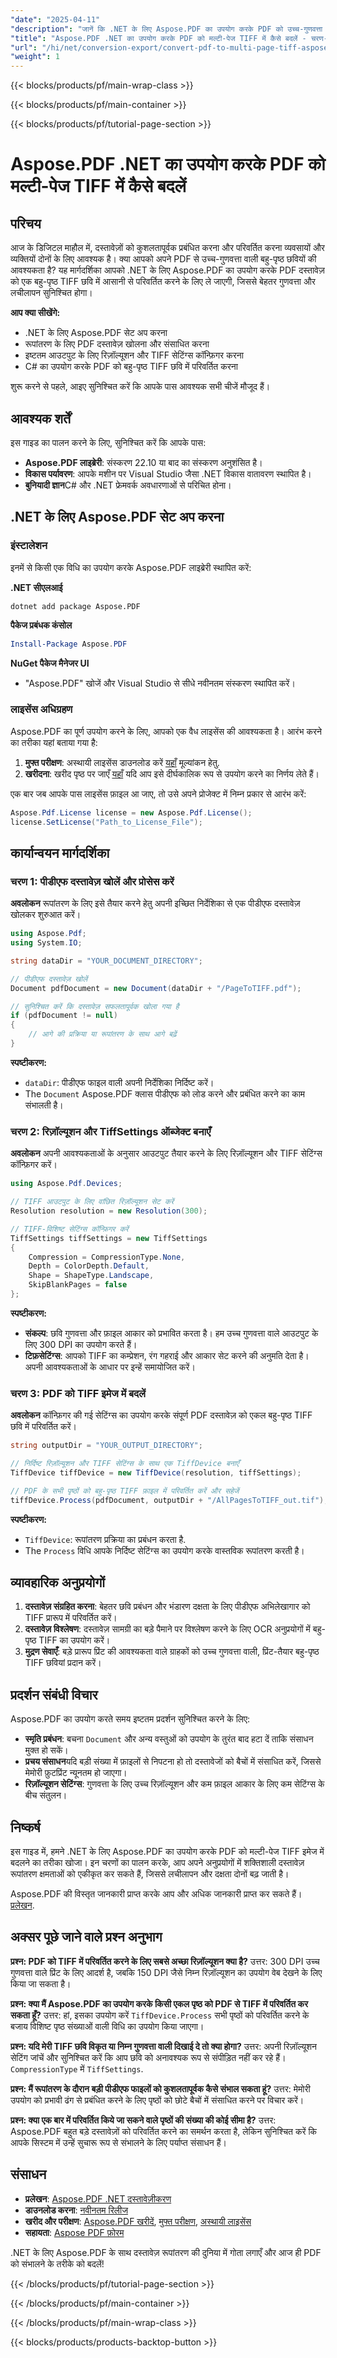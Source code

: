 ```yaml
---
"date": "2025-04-11"
"description": "जानें कि .NET के लिए Aspose.PDF का उपयोग करके PDF को उच्च-गुणवत्ता वाली बहु-पृष्ठ TIFF छवियों में कैसे परिवर्तित किया जाए। C# में आसान कार्यान्वयन के लिए इस चरण-दर-चरण मार्गदर्शिका का पालन करें।"
"title": "Aspose.PDF .NET का उपयोग करके PDF को मल्टी-पेज TIFF में कैसे बदलें - चरण-दर-चरण मार्गदर्शिका"
"url": "/hi/net/conversion-export/convert-pdf-to-multi-page-tiff-aspose-dotnet/"
"weight": 1
---
```


{{< blocks/products/pf/main-wrap-class >}}

{{< blocks/products/pf/main-container >}}

{{< blocks/products/pf/tutorial-page-section >}}


# Aspose.PDF .NET का उपयोग करके PDF को मल्टी-पेज TIFF में कैसे बदलें

## परिचय

आज के डिजिटल माहौल में, दस्तावेज़ों को कुशलतापूर्वक प्रबंधित करना और परिवर्तित करना व्यवसायों और व्यक्तियों दोनों के लिए आवश्यक है। क्या आपको अपने PDF से उच्च-गुणवत्ता वाली बहु-पृष्ठ छवियों की आवश्यकता है? यह मार्गदर्शिका आपको .NET के लिए Aspose.PDF का उपयोग करके PDF दस्तावेज़ को एक बहु-पृष्ठ TIFF छवि में आसानी से परिवर्तित करने के लिए ले जाएगी, जिससे बेहतर गुणवत्ता और लचीलापन सुनिश्चित होगा।

**आप क्या सीखेंगे:**
- .NET के लिए Aspose.PDF सेट अप करना
- रूपांतरण के लिए PDF दस्तावेज़ खोलना और संसाधित करना
- इष्टतम आउटपुट के लिए रिज़ॉल्यूशन और TIFF सेटिंग्स कॉन्फ़िगर करना
- C# का उपयोग करके PDF को बहु-पृष्ठ TIFF छवि में परिवर्तित करना

शुरू करने से पहले, आइए सुनिश्चित करें कि आपके पास आवश्यक सभी चीजें मौजूद हैं।

## आवश्यक शर्तें

इस गाइड का पालन करने के लिए, सुनिश्चित करें कि आपके पास:

- **Aspose.PDF लाइब्रेरी**: संस्करण 22.10 या बाद का संस्करण अनुशंसित है।
- **विकास पर्यावरण**: आपके मशीन पर Visual Studio जैसा .NET विकास वातावरण स्थापित है।
- **बुनियादी ज्ञान**C# और .NET फ्रेमवर्क अवधारणाओं से परिचित होना।

## .NET के लिए Aspose.PDF सेट अप करना

### इंस्टालेशन

इनमें से किसी एक विधि का उपयोग करके Aspose.PDF लाइब्रेरी स्थापित करें:

**.NET सीएलआई**
```shell
dotnet add package Aspose.PDF
```

**पैकेज प्रबंधक कंसोल**
```powershell
Install-Package Aspose.PDF
```

**NuGet पैकेज मैनेजर UI**
- "Aspose.PDF" खोजें और Visual Studio से सीधे नवीनतम संस्करण स्थापित करें।

### लाइसेंस अधिग्रहण

Aspose.PDF का पूर्ण उपयोग करने के लिए, आपको एक वैध लाइसेंस की आवश्यकता है। आरंभ करने का तरीका यहां बताया गया है:

1. **मुफ्त परीक्षण**: अस्थायी लाइसेंस डाउनलोड करें [यहाँ](https://purchase.aspose.com/temporary-license/) मूल्यांकन हेतु.
2. **खरीदना**: खरीद पृष्ठ पर जाएँ [यहाँ](https://purchase.aspose.com/buy) यदि आप इसे दीर्घकालिक रूप से उपयोग करने का निर्णय लेते हैं।

एक बार जब आपके पास लाइसेंस फ़ाइल आ जाए, तो उसे अपने प्रोजेक्ट में निम्न प्रकार से आरंभ करें:

```csharp
Aspose.Pdf.License license = new Aspose.Pdf.License();
license.SetLicense("Path_to_License_File");
```

## कार्यान्वयन मार्गदर्शिका

### चरण 1: पीडीएफ दस्तावेज़ खोलें और प्रोसेस करें

**अवलोकन**
रूपांतरण के लिए इसे तैयार करने हेतु अपनी इच्छित निर्देशिका से एक पीडीएफ दस्तावेज़ खोलकर शुरुआत करें।

```csharp
using Aspose.Pdf;
using System.IO;

string dataDir = "YOUR_DOCUMENT_DIRECTORY";

// पीडीएफ दस्तावेज़ खोलें
Document pdfDocument = new Document(dataDir + "/PageToTIFF.pdf");

// सुनिश्चित करें कि दस्तावेज़ सफलतापूर्वक खोला गया है
if (pdfDocument != null)
{
    // आगे की प्रक्रिया या रूपांतरण के साथ आगे बढ़ें
}
```

**स्पष्टीकरण:**
- `dataDir`: पीडीएफ फाइल वाली अपनी निर्देशिका निर्दिष्ट करें।
- The `Document` Aspose.PDF क्लास पीडीएफ को लोड करने और प्रबंधित करने का काम संभालती है।

### चरण 2: रिज़ॉल्यूशन और TiffSettings ऑब्जेक्ट बनाएँ

**अवलोकन**
अपनी आवश्यकताओं के अनुसार आउटपुट तैयार करने के लिए रिज़ॉल्यूशन और TIFF सेटिंग्स कॉन्फ़िगर करें।

```csharp
using Aspose.Pdf.Devices;

// TIFF आउटपुट के लिए वांछित रिज़ॉल्यूशन सेट करें
Resolution resolution = new Resolution(300);

// TIFF-विशिष्ट सेटिंग्स कॉन्फ़िगर करें
TiffSettings tiffSettings = new TiffSettings
{
    Compression = CompressionType.None,
    Depth = ColorDepth.Default,
    Shape = ShapeType.Landscape,
    SkipBlankPages = false
};
```

**स्पष्टीकरण:**
- **संकल्प**: छवि गुणवत्ता और फ़ाइल आकार को प्रभावित करता है। हम उच्च गुणवत्ता वाले आउटपुट के लिए 300 DPI का उपयोग करते हैं।
- **टिफ़सेटिंग्स**: आपको TIFF का कम्प्रेशन, रंग गहराई और आकार सेट करने की अनुमति देता है। अपनी आवश्यकताओं के आधार पर इन्हें समायोजित करें।

### चरण 3: PDF को TIFF इमेज में बदलें

**अवलोकन**
कॉन्फ़िगर की गई सेटिंग्स का उपयोग करके संपूर्ण PDF दस्तावेज़ को एकल बहु-पृष्ठ TIFF छवि में परिवर्तित करें।

```csharp
string outputDir = "YOUR_OUTPUT_DIRECTORY";

// निर्दिष्ट रिज़ॉल्यूशन और TIFF सेटिंग्स के साथ एक TiffDevice बनाएँ
TiffDevice tiffDevice = new TiffDevice(resolution, tiffSettings);

// PDF के सभी पृष्ठों को बहु-पृष्ठ TIFF फ़ाइल में परिवर्तित करें और सहेजें
tiffDevice.Process(pdfDocument, outputDir + "/AllPagesToTIFF_out.tif");
```

**स्पष्टीकरण:**
- `TiffDevice`: रूपांतरण प्रक्रिया का प्रबंधन करता है.
- The `Process` विधि आपके निर्दिष्ट सेटिंग्स का उपयोग करके वास्तविक रूपांतरण करती है।

## व्यावहारिक अनुप्रयोगों

1. **दस्तावेज़ संग्रहित करना**: बेहतर छवि प्रबंधन और भंडारण दक्षता के लिए पीडीएफ अभिलेखागार को TIFF प्रारूप में परिवर्तित करें।
2. **दस्तावेज़ विश्लेषण**: दस्तावेज़ सामग्री का बड़े पैमाने पर विश्लेषण करने के लिए OCR अनुप्रयोगों में बहु-पृष्ठ TIFF का उपयोग करें।
3. **मुद्रण सेवाएँ**: बड़े प्रारूप प्रिंट की आवश्यकता वाले ग्राहकों को उच्च गुणवत्ता वाली, प्रिंट-तैयार बहु-पृष्ठ TIFF छवियां प्रदान करें।

## प्रदर्शन संबंधी विचार

Aspose.PDF का उपयोग करते समय इष्टतम प्रदर्शन सुनिश्चित करने के लिए:
- **स्मृति प्रबंधन**: बचना `Document` और अन्य वस्तुओं को उपयोग के तुरंत बाद हटा दें ताकि संसाधन मुक्त हो सकें।
- **प्रचय संसाधन**यदि बड़ी संख्या में फ़ाइलों से निपटना हो तो दस्तावेजों को बैचों में संसाधित करें, जिससे मेमोरी फ़ुटप्रिंट न्यूनतम हो जाएगा।
- **रिज़ॉल्यूशन सेटिंग्स**: गुणवत्ता के लिए उच्च रिज़ॉल्यूशन और कम फ़ाइल आकार के लिए कम सेटिंग्स के बीच संतुलन।

## निष्कर्ष

इस गाइड में, हमने .NET के लिए Aspose.PDF का उपयोग करके PDF को मल्टी-पेज TIFF इमेज में बदलने का तरीका खोजा। इन चरणों का पालन करके, आप अपने अनुप्रयोगों में शक्तिशाली दस्तावेज़ रूपांतरण क्षमताओं को एकीकृत कर सकते हैं, जिससे लचीलापन और दक्षता दोनों बढ़ जाती है।

Aspose.PDF की विस्तृत जानकारी प्राप्त करके आप और अधिक जानकारी प्राप्त कर सकते हैं। [प्रलेखन](https://reference.aspose.com/pdf/net/).

## अक्सर पूछे जाने वाले प्रश्न अनुभाग

**प्रश्न: PDF को TIFF में परिवर्तित करने के लिए सबसे अच्छा रिज़ॉल्यूशन क्या है?**
उत्तर: 300 DPI उच्च गुणवत्ता वाले प्रिंट के लिए आदर्श है, जबकि 150 DPI जैसे निम्न रिज़ॉल्यूशन का उपयोग वेब देखने के लिए किया जा सकता है।

**प्रश्न: क्या मैं Aspose.PDF का उपयोग करके किसी एकल पृष्ठ को PDF से TIFF में परिवर्तित कर सकता हूँ?**
उत्तर: हां, इसका उपयोग करें `TiffDevice.Process` सभी पृष्ठों को परिवर्तित करने के बजाय विशिष्ट पृष्ठ संख्याओं वाली विधि का उपयोग किया जाएगा।

**प्रश्न: यदि मेरी TIFF छवि विकृत या निम्न गुणवत्ता वाली दिखाई दे तो क्या होगा?**
उत्तर: अपनी रिज़ॉल्यूशन सेटिंग जांचें और सुनिश्चित करें कि आप छवि को अनावश्यक रूप से संपीड़ित नहीं कर रहे हैं। `CompressionType` में `TiffSettings`.

**प्रश्न: मैं रूपांतरण के दौरान बड़ी पीडीएफ फाइलों को कुशलतापूर्वक कैसे संभाल सकता हूं?**
उत्तर: मेमोरी उपयोग को प्रभावी ढंग से प्रबंधित करने के लिए पृष्ठों को छोटे बैचों में संसाधित करने पर विचार करें।

**प्रश्न: क्या एक बार में परिवर्तित किये जा सकने वाले पृष्ठों की संख्या की कोई सीमा है?**
उत्तर: Aspose.PDF बहुत बड़े दस्तावेज़ों को परिवर्तित करने का समर्थन करता है, लेकिन सुनिश्चित करें कि आपके सिस्टम में उन्हें सुचारू रूप से संभालने के लिए पर्याप्त संसाधन हैं।

## संसाधन

- **प्रलेखन**: [Aspose.PDF .NET दस्तावेज़ीकरण](https://reference.aspose.com/pdf/net/)
- **डाउनलोड करना**: [नवीनतम रिलीज](https://releases.aspose.com/pdf/net/)
- **खरीद और परीक्षण**: [Aspose.PDF खरीदें](https://purchase.aspose.com/buy), [मुफ्त परीक्षण](https://releases.aspose.com/pdf/net/), [अस्थायी लाइसेंस](https://purchase.aspose.com/temporary-license/)
- **सहायता**: [Aspose PDF फ़ोरम](https://forum.aspose.com/c/pdf/10)

.NET के लिए Aspose.PDF के साथ दस्तावेज़ रूपांतरण की दुनिया में गोता लगाएँ और आज ही PDF को संभालने के तरीके को बदलें!

{{< /blocks/products/pf/tutorial-page-section >}}

{{< /blocks/products/pf/main-container >}}

{{< /blocks/products/pf/main-wrap-class >}}

{{< blocks/products/products-backtop-button >}}